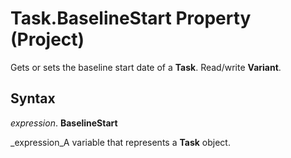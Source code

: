 
# Task.BaselineStart Property (Project)

Gets or sets the baseline start date of a  **Task**. Read/write  **Variant**.


## Syntax

 _expression_. **BaselineStart**

 _expression_A variable that represents a  **Task** object.

